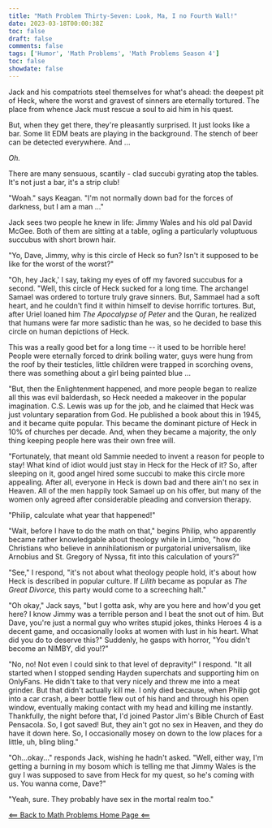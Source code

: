 ```yaml
---
title: "Math Problem Thirty-Seven: Look, Ma, I no Fourth Wall!"
date: 2023-03-18T00:00:38Z
toc: false
draft: false
comments: false
tags: ['Humor', 'Math Problems', 'Math Problems Season 4']
toc: false
showdate: false
---
```


Jack and his compatriots steel themselves for what's ahead: the deepest pit of Heck, where the worst and gravest of sinners are eternally tortured. The place from whence Jack must rescue a soul to aid him in his quest.

But, when they get there, they're pleasantly surprised. It just looks like a bar. Some lit EDM beats are playing in the background. The stench of beer can be detected everywhere. And ...  

*Oh.*

There are many sensuous, scantily - clad succubi gyrating atop the tables. It's not just a bar, it's a strip club!

"Woah." says Keagan. "I'm not normally down bad for the forces of darkness, but I am a man ..." 

Jack sees two people he knew in life: Jimmy Wales and his old pal David McGee. Both of them are sitting at a table, ogling a particularly voluptuous succubus with short brown hair.

"Yo, Dave, Jimmy, why is this circle of Heck so fun? Isn't it supposed to be like for the worst of the worst?"

"Oh, hey Jack,' I say, taking my eyes of off my favored succubus for a second. "Well, this circle of Heck sucked for a long time. The archangel Samael was ordered to torture truly grave sinners. But, Sammael had a soft heart, and he couldn't find it within himself to devise horrific tortures. But, after Uriel loaned him *The Apocalypse of Peter* and the Quran, he realized that humans were far more sadistic than he was, so he decided to base this circle on human depictions of Heck.

This was a really good bet for a long time -- it used to be horrible here! People were eternally forced to drink boiling water, guys were hung from the roof by their testicles, little children were trapped in scorching ovens, there was something about a girl being painted blue ...

"But, then the Enlightenment happened, and more people began to realize all this was evil balderdash, so Heck needed a makeover in the popular imagination. C.S. Lewis was up for the job, and he claimed that Heck was just voluntary separation from God. He published a book about this in 1945, and it became quite popular. This became the dominant picture of Heck in 10% of churches per decade. And, when they became a majority, the only thing keeping people here was their own free will. 

"Fortunately, that meant old Sammie needed to invent a reason for people to stay! What kind of idiot would just stay in Heck for the Heck of it? So, after sleeping on it, good angel hired some succubi to make this circle more appealing. After all, everyone in Heck is down bad and there ain't no sex in Heaven. All of the men happily took Samael up on his offer, but many of the women only agreed after considerable pleading and conversion therapy.

"Philip, calculate what year that happened!"

"Wait, before I have to do the math on that," begins Philip, who apparently became rather knowledgable about theology while in Limbo, "how do Christians who believe in annihilationism or purgatorial universalism, like Arnobius and St. Gregory of Nyssa, fit into this calculation of yours?"

"See," I respond, "it's not about what theology people hold, it's about how Heck is described in popular culture. If *Lilith* became as popular as *The Great Divorce,* this party would come to a screeching halt."

"Oh okay," Jack says, "but I gotta ask, why are you here and how'd you get here? I know Jimmy was a terrible person and I beat the snot out of him. But Dave, you're just a normal guy who writes stupid jokes, thinks Heroes 4 is a decent game, and occasionally looks at women with lust in his heart. What did you do to deserve this?" Suddenly, he gasps with horror, "You didn't become an NIMBY, did you!?"

"No, no! Not even I could sink to that level of depravity!" I respond. "It all started when I stopped sending Hayden superchats and supporting him on OnlyFans. He didn't take to that very nicely and threw me into a meat grinder. But that didn't actually kill me. I only died because, when Philip got into a car crash, a beer bottle flew out of his hand and through his open window, eventually making contact with my head and killing me instantly. Thankfully, the night before that, I'd joined Pastor Jim's Bible Church of East Pensacola. So, I got saved! But, they ain't got no sex in Heaven, and they do have it down here. So, I occasionally mosey on down to the low places for a little, uh, bling bling."

"Oh...okay..." responds Jack, wishing he hadn't asked. "Well, either way, I'm getting a burning in my bosom which is telling me that Jimmy Wales is the guy I was supposed to save from Heck for my quest, so he's coming with us. You wanna come, Dave?"

"Yeah, sure. They probably have sex in the mortal realm too."

[<== Back to Math Problems Home Page <==](/humor/problems#season-four-the-harrowing-of-heck)
